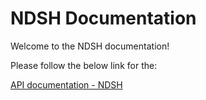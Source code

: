 # NDSH Documentation

Welcome to the NDSH documentation!

Please follow the below link for the:

[API documentation - NDSH](./NDSH.html)
